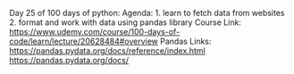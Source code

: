 Day 25 of 100 days of python:
Agenda:
    1. learn to fetch data from websites
    2. format and work with data using pandas library
Course Link:
    https://www.udemy.com/course/100-days-of-code/learn/lecture/20628484#overview
Pandas Links:
    https://pandas.pydata.org/docs/reference/index.html
    https://pandas.pydata.org/docs/